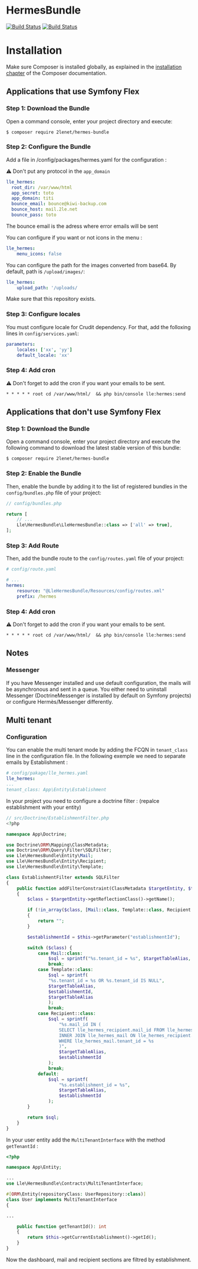 # HermesBundle

[![Build Status](https://github.com/2lenet/HermesBundle/actions/workflows/test.yml/badge.svg?branch=main)](https://github.com/2lenet/HermesBundle/actions)
[![Build Status](https://github.com/2lenet/HermesBundle/actions/workflows/validate.yml/badge.svg?branch=main)](https://github.com/2lenet/HermesBundle/actions)

Installation
============

Make sure Composer is installed globally, as explained in the
[installation chapter](https://getcomposer.org/doc/00-intro.md)
of the Composer documentation.

Applications that use Symfony Flex
----------------------------------

### Step 1: Download the Bundle

Open a command console, enter your project directory and execute:

```console
$ composer require 2lenet/hermes-bundle
```

### Step 2: Configure the Bundle

Add a file in /config/packages/hermes.yaml for the configuration :

:warning: Don't put any protocol in the `app_domain`

```yaml 
lle_hermes:
  root_dir: /var/www/html
  app_secret: toto
  app_domain: titi
  bounce_email: bounce@kiwi-backup.com
  bounce_host: mail.2le.net
  bounce_pass: toto
```

The bounce email is the adress where error emails will be sent

You can configure if you want or not icons in the menu :

```yaml 
lle_hermes:
    menu_icons: false
```

You can configure the path for the images converted from base64. By default, path is `/upload/images/`:

```yaml 
lle_hermes:
    upload_path: '/uploads/
```

Make sure that this repository exists.

### Step 3: Configure locales

You must configure locale for Crudit dependency. For that, add the folloxing lines in `config/services.yaml`:

```yaml
parameters:
    locales: ['xx', 'yy']
    default_locale: 'xx'
```

### Step 4: Add cron

:warning: Don't forget to add the cron if you want your emails to be sent.

`* * * * * root cd /var/www/html/  && php bin/console lle:hermes:send`

Applications that don't use Symfony Flex
----------------------------------------

### Step 1: Download the Bundle

Open a command console, enter your project directory and execute the following command to download the latest stable
version of this bundle:

```console
$ composer require 2lenet/hermes-bundle
```

### Step 2: Enable the Bundle

Then, enable the bundle by adding it to the list of registered bundles in the `config/bundles.php` file of your project:

```php
// config/bundles.php

return [
    // ...
    Lle\HermesBundle\LleHermesBundle::class => ['all' => true],
];
```

### Step 3: Add Route

Then, add the bundle route to the `config/routes.yaml` file of your project:

```yaml
# config/route.yaml

# ...
hermes:
    resource: "@LleHermesBundle/Resources/config/routes.xml"
    prefix: /hermes
```

### Step 4: Add cron

:warning: Don't forget to add the cron if you want your emails to be sent.

`* * * * * root cd /var/www/html/  && php bin/console lle:hermes:send`

## Notes

### Messenger

If you have Messenger installed and use default configuration, the mails will be asynchronous and sent in a queue. You
either need to uninstall Messenger (DoctrineMessenger is installed by default on Symfony projects) or configure
Hermès/Messenger differently.

## Multi tenant
### Configuration
You can enable the multi tenant mode by adding the FCQN in `tenant_class` line in the configuration file.
In the following exemple we need to separate emails by Establishment :
```yaml
# config/pakage/lle_hermes.yaml
lle_hermes:
...
tenant_class: App\Entity\Establishment

```
In your project you need to configure a doctrine filter : (repalce establishment with your entity)

```php
// src/Doctrine/EstablishmentFilter.php
<?php

namespace App\Doctrine;

use Doctrine\ORM\Mapping\ClassMetadata;
use Doctrine\ORM\Query\Filter\SQLFilter;
use Lle\HermesBundle\Entity\Mail;
use Lle\HermesBundle\Entity\Recipient;
use Lle\HermesBundle\Entity\Template;

class EstablishmentFilter extends SQLFilter
{
    public function addFilterConstraint(ClassMetadata $targetEntity, $targetTableAlias): string
    {
        $class = $targetEntity->getReflectionClass()->getName();

        if (!in_array($class, [Mail::class, Template::class, Recipient::class]))
        {
            return "";
        }

        $establishmentId = $this->getParameter("establishmentId");

        switch ($class) {
            case Mail::class:
                $sql = sprintf("%s.tenant_id = %s", $targetTableAlias, $establishmentId);
                break;
            case Template::class:
                $sql = sprintf(
                "%s.tenant_id = %s OR %s.tenant_id IS NULL",
                $targetTableAlias,
                $establishmentId,
                $targetTableAlias
                );
                break;
            case Recipient::class:
                $sql = sprintf(
                    "%s.mail_id IN (
                    SELECT lle_hermes_recipient.mail_id FROM lle_hermes_recipient
                    INNER JOIN lle_hermes_mail ON lle_hermes_recipient.mail_id = lle_hermes_mail.id
                    WHERE lle_hermes_mail.tenant_id = %s
                    )",
                    $targetTableAlias,
                    $establishmentId
                );
                break;
            default:
                $sql = sprintf(
                    "%s.establishment_id = %s",
                    $targetTableAlias,
                    $establishmentId
                );
        }

        return $sql;
    }
}

```

In your user entity add the `MultiTenantInterface` with the method `getTenantId` :

```php
<?php

namespace App\Entity;

...
use Lle\HermesBundle\Contracts\MultiTenantInterface;

#[ORM\Entity(repositoryClass: UserRepository::class)]
class User implements MultiTenantInterface
{

...

    public function getTenantId(): int
    {
        return $this->getCurrentEstablishment()->getId();
    }
}

```

Now the dashboard, mail and recipient sections are filtred by establishment.
